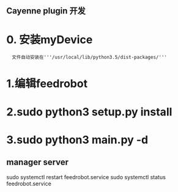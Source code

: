## Cayenne plugin 开发
# 0. 安装myDevice 
    
      文件自动安装在'''/usr/local/lib/python3.5/dist-packages/'''
# 1.编辑feedrobot
# 2.sudo python3 setup.py  install
# 3.sudo python3 __main__.py  -d

## manager server
sudo systemctl restart feedrobot.service
sudo systemctl status feedrobot.service




